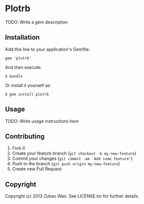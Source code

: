 # Plotrb

TODO: Write a gem description

## Installation

Add this line to your application's Gemfile:

    gem 'plotrb'

And then execute:

    $ bundle

Or install it yourself as:

    $ gem install plotrb

## Usage

TODO: Write usage instructions here

## Contributing

1. Fork it
2. Create your feature branch (`git checkout -b my-new-feature`)
3. Commit your changes (`git commit -am 'Add some feature'`)
4. Push to the branch (`git push origin my-new-feature`)
5. Create new Pull Request

## Copyright

Copyright (c) 2013 Zuhao Wan. See LICENSE.txt for further details.